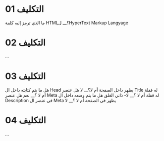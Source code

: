 # التكليف 01
ما الذي ترمز إليه كلمة HTML؟__
  لHyperText Markup Langyage
# التكليف 02
...
# التكليف 03
هل ما يتم كتابته داخل ال Head يظهر داخل الصفحة أم لا؟__
  لا
هل عنصر Title له قفلة أم لا ؟__
  نعم
هل عنصر Meta له قفلة أم لا ؟__
  لا- ذاتي الغلق
هل ما يتم وضعه داخل ال Description في عنصر ال Meta يظهر في الصفحة أم لا ؟__
  لا
# التكليف 04
...
